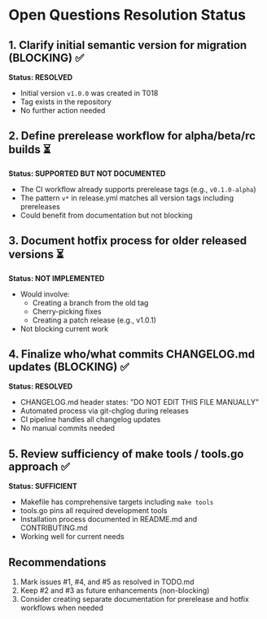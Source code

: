 # Open Questions Resolution Status

## 1. Clarify initial semantic version for migration (BLOCKING) ✅
**Status: RESOLVED**
- Initial version `v1.0.0` was created in T018
- Tag exists in the repository
- No further action needed

## 2. Define prerelease workflow for alpha/beta/rc builds ⏳
**Status: SUPPORTED BUT NOT DOCUMENTED**
- The CI workflow already supports prerelease tags (e.g., `v0.1.0-alpha`)
- The pattern `v*` in release.yml matches all version tags including prereleases
- Could benefit from documentation but not blocking

## 3. Document hotfix process for older released versions ⏳
**Status: NOT IMPLEMENTED**
- Would involve:
  - Creating a branch from the old tag
  - Cherry-picking fixes
  - Creating a patch release (e.g., v1.0.1)
- Not blocking current work

## 4. Finalize who/what commits CHANGELOG.md updates (BLOCKING) ✅
**Status: RESOLVED**
- CHANGELOG.md header states: "DO NOT EDIT THIS FILE MANUALLY"
- Automated process via git-chglog during releases
- CI pipeline handles all changelog updates
- No manual commits needed

## 5. Review sufficiency of make tools / tools.go approach ✅
**Status: SUFFICIENT**
- Makefile has comprehensive targets including `make tools`
- tools.go pins all required development tools
- Installation process documented in README.md and CONTRIBUTING.md
- Working well for current needs

## Recommendations

1. Mark issues #1, #4, and #5 as resolved in TODO.md
2. Keep #2 and #3 as future enhancements (non-blocking)
3. Consider creating separate documentation for prerelease and hotfix workflows when needed
